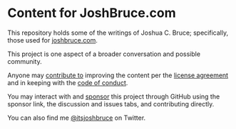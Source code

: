 # Content for JoshBruce.com

This repository holds some of the writings of Joshua C. Bruce; specifically, those used for [joshbruce.com](https://joshbruce.com).

This project is one aspect of a broader conversation and possible community. 

Anyone may [contribute to](https://github.com/joshbruce/content-joshbruce.com/blob/main/.github/CONTRIBUTING.md) improving the content per the [license agreement](https://github.com/joshbruce/content-joshbruce.com/blob/main/.github/LICENSE) and in keeping with the [code of conduct](https://github.com/joshbruce/content-joshbruce.com/blob/main/.github/CODE_OF_CONDUCT.md).

You may interact with and [sponsor](https://github.com/sponsors/joshbruce) this project through GitHub using the sponsor link, the discussion and issues tabs, and contributing directly.

You can also find me [@itsjoshbruce](https://twitter.com/ItsJoshBruce) on Twitter.